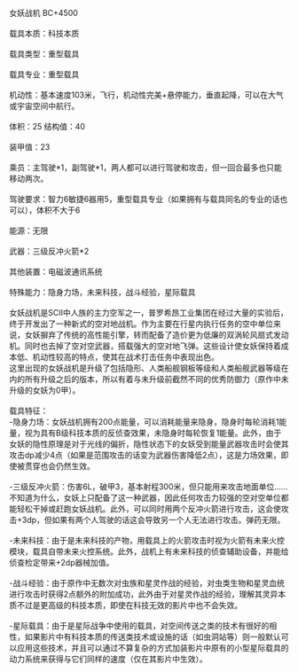 <title>女妖战机</title>
<meta name="GENERATOR" content="WinCHM">
<meta http-equiv="Content-Type" content="text/html; charset=gb2312">
<br>女妖战机 BC+4500
<br>
<br>载具本质：科技本质 
<br>
<br>载具类型：重型载具 
<br>
<br>载具专业：重型载具 
<br>
<br>机动性：基本速度103米，飞行，机动性完美+悬停能力，垂直起降，可以在大气或宇宙空间中航行。
<br>
<br>体积：25 结构值：40
<br>
<br>装甲值：23
<br>
<br>乘员：主驾驶*1，副驾驶*1，两人都可以进行驾驶和攻击，但一回合最多也只能移动两次。
<br>
<br>驾驶要求：智力6敏捷6器用5，重型载具专业（如果拥有与载具同名的专业的话也可以），体积不大于6
<br>
<br>能源：无限
<br>
<br>武器：三级反冲火箭*2
<br>
<br>其他装置：电磁波通讯系统
<br>
<br>特殊能力：隐身力场，未来科技，战斗经验，星际载具
<br>
<br>女妖战机是SCII中人族的主力空军之一，普罗希昂工业集团在经过大量的实验后，终于开发出了一种新式的空对地战机。作为主要在行星内执行任务的空中单位来说，女妖摒弃了传统的高性能引擎，转而配备了造价更为低廉的双涡轮风扇式发动机。同时也去掉了空对空武器，搭载强大的空对地飞弹。这些设计使女妖保持着成本低、机动性较高的特点，使其在战术打击任务中表现出色。
<br>这里出现的女妖战机是升级了包括隐形、人类船舰钢板等级和人类船舰武器等级在内的所有升级之后的版本，所以有着与未升级前截然不同的优秀防御力（原作中未升级的女妖为0甲）。
<br>
<br>载具特征：
<br>-隐身力场：女妖战机拥有200点能量，可以消耗能量来隐身，隐身时每轮消耗1能量，视为具有B级科技本质的反侦查效果，未隐身时每轮恢复1能量。此外，由于女妖的隐性原理是对于光线的偏折，隐性状态下的女妖受到能量武器攻击时会使其攻击dp减少4点（如果是范围攻击的话变为武器伤害降低2点），这是力场效果，即使被贯穿也会仍然生效。
<br>
<br>-三级反冲火箭：伤害6L，破甲3，基本射程300米，但只能用来攻击地面单位……不知道为什么，女妖上只配备了这一种武器，因此任何攻击力较强的空对空单位都能轻松干掉或赶跑女妖战机。此外，可以同时用两个反冲火箭进行攻击，这会使攻击+3dp，但如果有两个人驾驶的话这会导致另一个人无法进行攻击。弹药无限。
<br>
<br>-未来科技：由于是未来科技的产物，用载具上的火箭攻击时视为火箭有未来火控模块，载具自带未来火控系统。此外，战机上有未来科技的侦查辅助设备，并能给侦查检定带来+2dp器械加值。
<br>
<br>-战斗经验：由于原作中无数次对虫族和星灵作战的经验，对虫类生物和星灵血统进行攻击时获得2点额外的附加成功，此外由于对星灵作战的经验，理解其灵异本质不过是更高级的科技本质，即使在科技无效的影片中也不会失效。
<br>
<br>-星际载具：由于是星际战争中使用的载具，对空间传送之类的技术有很好的相性，如果影片中有科技本质的传送类技术或设施的话（如虫洞站等）则一般默认可以应用这些技术，并且可以通过不算复杂的方式加装影片中原有的小型星际载具的动力系统来获得与它们同样的速度（仅在其影片中生效）。